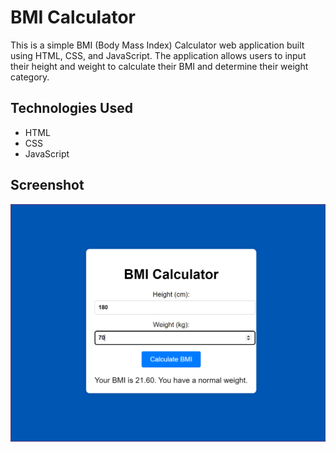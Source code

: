 # BMI Calculator

This is a simple BMI (Body Mass Index) Calculator web application built using HTML, CSS, and JavaScript. The application allows users to input their height and weight to calculate their BMI and determine their weight category.

## Technologies Used

- HTML
- CSS
- JavaScript

## Screenshot

![BMI Calculator](./BMImge.PNG)


